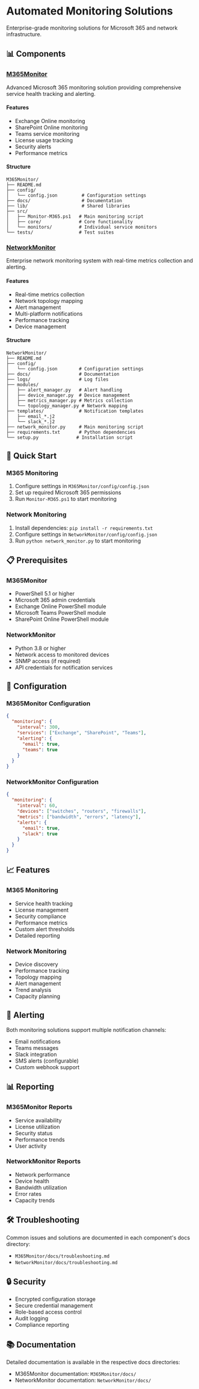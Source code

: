 # Automated Monitoring Solutions

Enterprise-grade monitoring solutions for Microsoft 365 and network infrastructure.

## 📊 Components

### [M365Monitor](M365Monitor/)
Advanced Microsoft 365 monitoring solution providing comprehensive service health tracking and alerting.

#### Features
- Exchange Online monitoring
- SharePoint Online monitoring
- Teams service monitoring
- License usage tracking
- Security alerts
- Performance metrics

#### Structure
```
M365Monitor/
├── README.md
├── config/
│   └── config.json         # Configuration settings
├── docs/                   # Documentation
├── lib/                    # Shared libraries
├── src/
│   ├── Monitor-M365.ps1   # Main monitoring script
│   ├── core/              # Core functionality
│   └── monitors/          # Individual service monitors
└── tests/                 # Test suites
```

### [NetworkMonitor](NetworkMonitor/)
Enterprise network monitoring system with real-time metrics collection and alerting.

#### Features
- Real-time metrics collection
- Network topology mapping
- Alert management
- Multi-platform notifications
- Performance tracking
- Device management

#### Structure
```
NetworkMonitor/
├── README.md
├── config/
│   └── config.json        # Configuration settings
├── docs/                  # Documentation
├── logs/                  # Log files
├── modules/
│   ├── alert_manager.py   # Alert handling
│   ├── device_manager.py  # Device management
│   ├── metrics_manager.py # Metrics collection
│   └── topology_manager.py # Network mapping
├── templates/             # Notification templates
│   ├── email_*.j2
│   └── slack_*.j2
├── network_monitor.py     # Main monitoring script
├── requirements.txt       # Python dependencies
└── setup.py              # Installation script
```

## 🚀 Quick Start

### M365 Monitoring
1. Configure settings in `M365Monitor/config/config.json`
2. Set up required Microsoft 365 permissions
3. Run `Monitor-M365.ps1` to start monitoring

### Network Monitoring
1. Install dependencies: `pip install -r requirements.txt`
2. Configure settings in `NetworkMonitor/config/config.json`
3. Run `python network_monitor.py` to start monitoring

## 📋 Prerequisites

### M365Monitor
- PowerShell 5.1 or higher
- Microsoft 365 admin credentials
- Exchange Online PowerShell module
- Microsoft Teams PowerShell module
- SharePoint Online PowerShell module

### NetworkMonitor
- Python 3.8 or higher
- Network access to monitored devices
- SNMP access (if required)
- API credentials for notification services

## 🔧 Configuration

### M365Monitor Configuration
```json
{
  "monitoring": {
    "interval": 300,
    "services": ["Exchange", "SharePoint", "Teams"],
    "alerting": {
      "email": true,
      "teams": true
    }
  }
}
```

### NetworkMonitor Configuration
```json
{
  "monitoring": {
    "interval": 60,
    "devices": ["switches", "routers", "firewalls"],
    "metrics": ["bandwidth", "errors", "latency"],
    "alerts": {
      "email": true,
      "slack": true
    }
  }
}
```

## 📈 Features

### M365 Monitoring
- Service health tracking
- License management
- Security compliance
- Performance metrics
- Custom alert thresholds
- Detailed reporting

### Network Monitoring
- Device discovery
- Performance tracking
- Topology mapping
- Alert management
- Trend analysis
- Capacity planning

## 🔔 Alerting

Both monitoring solutions support multiple notification channels:
- Email notifications
- Teams messages
- Slack integration
- SMS alerts (configurable)
- Custom webhook support

## 📊 Reporting

### M365Monitor Reports
- Service availability
- License utilization
- Security status
- Performance trends
- User activity

### NetworkMonitor Reports
- Network performance
- Device health
- Bandwidth utilization
- Error rates
- Capacity trends

## 🛠️ Troubleshooting

Common issues and solutions are documented in each component's docs directory:
- `M365Monitor/docs/troubleshooting.md`
- `NetworkMonitor/docs/troubleshooting.md`

## 🔒 Security

- Encrypted configuration storage
- Secure credential management
- Role-based access control
- Audit logging
- Compliance reporting

## 📚 Documentation

Detailed documentation is available in the respective docs directories:
- M365Monitor documentation: `M365Monitor/docs/`
- NetworkMonitor documentation: `NetworkMonitor/docs/`
